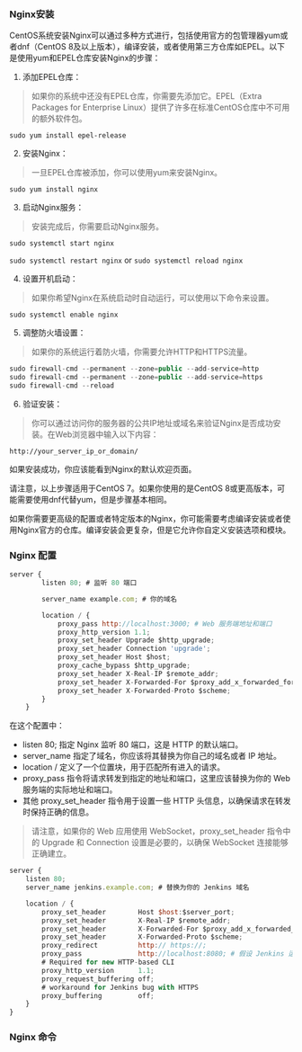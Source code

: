 ### Nginx安装
CentOS系统安装Nginx可以通过多种方式进行，包括使用官方的包管理器yum或者dnf（CentOS 8及以上版本），编译安装，或者使用第三方仓库如EPEL。以下是使用yum和EPEL仓库安装Nginx的步骤：

1. 添加EPEL仓库：
  > 如果你的系统中还没有EPEL仓库，你需要先添加它。EPEL（Extra Packages for Enterprise Linux）提供了许多在标准CentOS仓库中不可用的额外软件包。

  `sudo yum install epel-release`

2. 安装Nginx：
  >一旦EPEL仓库被添加，你可以使用yum来安装Nginx。

  `sudo yum install nginx`

3. 启动Nginx服务：
  > 安装完成后，你需要启动Nginx服务。

  `sudo systemctl start nginx`

  `sudo systemctl restart nginx` 
  or
  `sudo systemctl reload nginx`


4. 设置开机启动：
  > 如果你希望Nginx在系统启动时自动运行，可以使用以下命令来设置。

  `sudo systemctl enable nginx`


5. 调整防火墙设置：
> 如果你的系统运行着防火墙，你需要允许HTTP和HTTPS流量。

```js
sudo firewall-cmd --permanent --zone=public --add-service=http
sudo firewall-cmd --permanent --zone=public --add-service=https
sudo firewall-cmd --reload
```

6. 验证安装：
  >你可以通过访问你的服务器的公共IP地址或域名来验证Nginx是否成功安装。在Web浏览器中输入以下内容：

  `http://your_server_ip_or_domain/`


如果安装成功，你应该能看到Nginx的默认欢迎页面。

请注意，以上步骤适用于CentOS 7。如果你使用的是CentOS 8或更高版本，可能需要使用dnf代替yum，但是步骤基本相同。

如果你需要更高级的配置或者特定版本的Nginx，你可能需要考虑编译安装或者使用Nginx官方的仓库。编译安装会更复杂，但是它允许你自定义安装选项和模块。

### Nginx 配置
```js
server {
        listen 80; # 监听 80 端口

        server_name example.com; # 你的域名

        location / {
            proxy_pass http://localhost:3000; # Web 服务端地址和端口
            proxy_http_version 1.1;
            proxy_set_header Upgrade $http_upgrade;
            proxy_set_header Connection 'upgrade';
            proxy_set_header Host $host;
            proxy_cache_bypass $http_upgrade;
            proxy_set_header X-Real-IP $remote_addr;
            proxy_set_header X-Forwarded-For $proxy_add_x_forwarded_for;
            proxy_set_header X-Forwarded-Proto $scheme;
        }
    }
```
在这个配置中：

- listen 80; 指定 Nginx 监听 80 端口，这是 HTTP 的默认端口。
- server_name 指定了域名，你应该将其替换为你自己的域名或者 IP 地址。
- location / 定义了一个位置块，用于匹配所有进入的请求。
- proxy_pass 指令将请求转发到指定的地址和端口，这里应该替换为你的 Web 服务端的实际地址和端口。
- 其他 proxy_set_header 指令用于设置一些 HTTP 头信息，以确保请求在转发时保持正确的信息。
> 请注意，如果你的 Web 应用使用 WebSocket，proxy_set_header 指令中的 Upgrade 和 Connection 设置是必要的，以确保 WebSocket 连接能够正确建立。

```js
server {
    listen 80;
    server_name jenkins.example.com; # 替换为你的 Jenkins 域名

    location / {
        proxy_set_header        Host $host:$server_port;
        proxy_set_header        X-Real-IP $remote_addr;
        proxy_set_header        X-Forwarded-For $proxy_add_x_forwarded_for;
        proxy_set_header        X-Forwarded-Proto $scheme;
        proxy_redirect          http:// https://;
        proxy_pass              http://localhost:8080; # 假设 Jenkins 运行在同一台机器的 8080 端口
        # Required for new HTTP-based CLI
        proxy_http_version      1.1;
        proxy_request_buffering off;
        # workaround for Jenkins bug with HTTPS
        proxy_buffering         off;
    }
}
```

### Nginx 命令